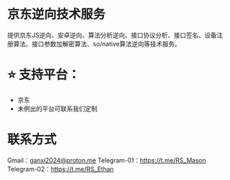 # 京东逆向技术服务

提供京东JS逆向、安卓逆向、算法分析逆向、接口协议分析、接口签名、设备注册算法、接口参数加解密算法、so/native算法逆向等技术服务。

# ⭐ 支持平台：

- 京东
- 未例出的平台可联系我们定制

# 联系方式
Gmail：ganxi2024@proton.me
Telegram-01：https://t.me/RS_Mason
Telegram-02：https://t.me/RS_Ethan
